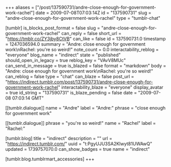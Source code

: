 +++
aliases = ["/post/137590731/andre-close-enough-for-government-work-rachel"]
date = 2009-07-08T07:03:14Z
id = "137590731"
slug = "andre-close-enough-for-government-work-rachel"
type = "tumblr-chat"

[tumblr]
is_blocks_post_format = false
slug = "andre-close-enough-for-government-work-rachel"
can_reply = false
short_url = "https://tmblr.co/ZY3jby8CtVB"
can_like = false
id = 137590731.0
timestamp = 1247036594.0
summary = "Andre: close enough for government work\nRachel: you're so weird!"
note_count = 0.0
interactability_reblog = "everyone"
blog_name = "indirect"
state = "published"
should_open_in_legacy = true
reblog_key = "VAvV8MUc"
can_send_in_message = true
is_blazed = false
format = "markdown"
body = "Andre: close enough for government work\nRachel: you're so weird!"
can_reblog = false
type = "chat"
can_blaze = false
post_url = "https://indirect.tumblr.com/post/137590731/andre-close-enough-for-government-work-rachel"
interactability_blaze = "everyone"
display_avatar = true
id_string = "137590731"
is_blaze_pending = false
date = "2009-07-08 07:03:14 GMT"

[[tumblr.dialogue]]
name = "Andre"
label = "Andre:"
phrase = "close enough for government work"

[[tumblr.dialogue]]
phrase = "you're so weird!"
name = "Rachel"
label = "Rachel:"

[tumblr.blog]
title = "indirect"
description = ""
url = "https://indirect.tumblr.com/"
uuid = "t:PgyUJU3SA2Klwyt81UWAwQ"
updated = 1739757070.0
can_show_badges = true
name = "indirect"

[tumblr.blog.tumblrmart_accessories]
+++
